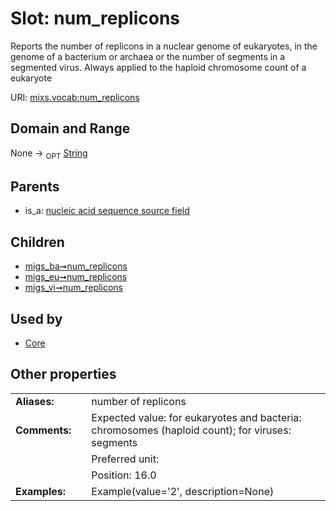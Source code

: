
# Slot: num_replicons


Reports the number of replicons in a nuclear genome of eukaryotes, in the genome of a bacterium or archaea or the number of segments in a segmented virus. Always applied to the haploid chromosome count of a eukaryote

URI: [mixs.vocab:num_replicons](https://w3id.org/mixs/vocab/num_replicons)


## Domain and Range

None ->  <sub>OPT</sub> [String](types/String.md)

## Parents

 *  is_a: [nucleic acid sequence source field](nucleic_acid_sequence_source_field.md)

## Children

 *  [migs_ba➞num_replicons](migs_ba_num_replicons.md)
 *  [migs_eu➞num_replicons](migs_eu_num_replicons.md)
 *  [migs_vi➞num_replicons](migs_vi_num_replicons.md)

## Used by

 * [Core](Core.md)

## Other properties

|  |  |  |
| --- | --- | --- |
| **Aliases:** | | number of replicons |
| **Comments:** | | Expected value: for eukaryotes and bacteria: chromosomes (haploid count); for viruses: segments |
|  | | Preferred unit:  |
|  | | Position: 16.0 |
| **Examples:** | | Example(value='2', description=None) |

